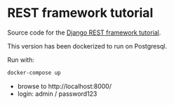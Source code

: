 # REST framework tutorial

Source code for the [Django REST framework tutorial][tut].

[tut]: http://www.django-rest-framework.org/tutorial/1-serialization

This version has been dockerized to run on Postgresql.

Run with:

```bash
docker-compose up
```
- browse to http://localhost:8000/
- login: admin / password123
